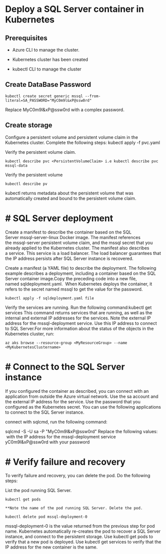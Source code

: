 # Deploy a SQL Server container in Kubernetes
		
##  Prerequisites

   * Azure CLI to manage the cluster.
		
   * Kubernetes cluster has been created
		
   * kubectl CLI to manage the cluster	      

##  Create DataBase Password

```kubectl create secret generic mssql --from-literal=SA_PASSWORD="MyC0m9l&xP@ssw0rd"```

Replace MyC0m9l&xP@ssw0rd with a complex password.

##  Create storage
  Configure a persistent volume and persistent volume claim in the Kubernetes cluster. Complete the following steps:
  kubectl apply -f pvc.yaml


Verify the persistent volume claim.

  ```kubectl describe pvc <PersistentVolumeClaim> i.e kubectl describe pvc mssql-data```

Verify the persistent volume

  ```kubectl describe pv```
    
kubectl returns metadata about the persistent volume that was automatically created and bound to the persistent volume claim.

# # SQL Server deployment

Create a manifest to describe the container based on the SQL Server mssql-server-linux Docker image. The manifest references the mssql-server persistent volume claim, and the mssql secret that you already applied to the Kubernetes cluster. The manifest also describes a service. This service is a load balancer. The load balancer guarantees that the IP address persists after SQL Server instance is recovered.
	   
Create a manifest (a YAML file) to describe the deployment. The following example describes a deployment, including a container based on the SQL Server container image.Copy the preceding code into a new file, named sqldeployment.yaml.  When Kubernetes deploys the container, it refers to the secret named mssql to get the value for the password.

```kubectl apply -f sqldeployment.yaml file```
	
Verify the services are running. Run the following command:kubectl get services This command returns services that are running, as well as the internal and external IP addresses for the services. Note the external IP address for the mssql-deployment service. Use this IP address to connect to SQL Server.For more information about the status of the objects in the Kubernetes cluster, run:

```az aks browse --resource-group <MyResourceGroup> --name <MyKubernetesClustername>```

# # Connect to the SQL Server instance

If you configured the container as described, you can connect with an application from outside the Azure virtual network. Use the sa account and the external IP address for the service. Use the password that you configured as the Kubernetes secret.
You can use the following applications to connect to the SQL Server instance.
		
connect with sqlcmd, run the following command:

  sqlcmd -S <External IP Address> -U sa -P "MyC0m9l&xP@ssw0rd"
		Replace the following values:
     <External IP Address> with the IP address for the mssql-deployment service  yC0m9l&xP@ssw0rd with your password
		
# # Verify failure and recovery

To verify failure and recovery, you can delete the pod. Do the following steps:
        
  List the pod running SQL Server.
	 
   ```kubectl get pods```

    **Note the name of the pod running SQL Server. Delete the pod.

```kubectl delete pod mssql-deployment-0```

mssql-deployment-0 is the value returned from the previous step for pod name.
Kubernetes automatically re-creates the pod to recover a SQL Server instance, and connect to the persistent storage. Use kubectl get pods to verify that a new pod is deployed. Use kubectl get services to verify that the IP address for the new container is the same.

